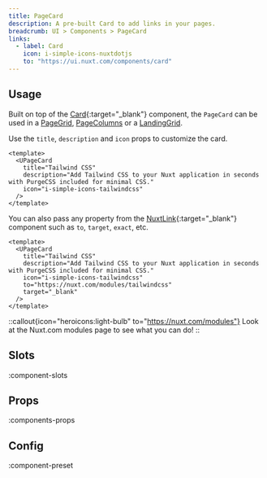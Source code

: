 ```yaml
---
title: PageCard
description: A pre-built Card to add links in your pages.
breadcrumb: UI > Components > PageCard
links:
  - label: Card
    icon: i-simple-icons-nuxtdotjs
    to: "https://ui.nuxt.com/components/card"
---
```


## Usage

Built on top of the [Card](https://ui.nuxt.com/components/card){:target="\_blank"} component, the `PageCard` can be used in a [PageGrid](/ui/components/page-grid), [PageColumns](/ui/components/page-columns) or a [LandingGrid](/ui/components/landing-grid).

Use the `title`, `description` and `icon` props to customize the card.

```vue
<template>
  <UPageCard
    title="Tailwind CSS"
    description="Add Tailwind CSS to your Nuxt application in seconds with PurgeCSS included for minimal CSS."
    icon="i-simple-icons-tailwindcss"
  />
</template>
```

You can also pass any property from the [NuxtLink](https://nuxt.com/docs/api/components/nuxt-link#props){:target="\_blank"} component such as `to`, `target`, `exact`, etc.

```vue
<template>
  <UPageCard
    title="Tailwind CSS"
    description="Add Tailwind CSS to your Nuxt application in seconds with PurgeCSS included for minimal CSS."
    icon="i-simple-icons-tailwindcss"
    to="https://nuxt.com/modules/tailwindcss"
    target="_blank"
  />
</template>
```

::callout{icon="heroicons:light-bulb" to="https://nuxt.com/modules"}
Look at the Nuxt.com modules page to see what you can do!
::

## Slots

:component-slots

## Props

:components-props

## Config

:component-preset
